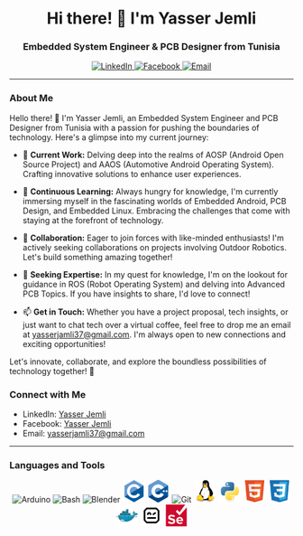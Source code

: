 <h1 align="center">Hi there! 👋 I'm Yasser Jemli</h1>
<h3 align="center">Embedded System Engineer & PCB Designer from Tunisia</h3>

<p align="center">
  <a href="https://linkedin.com/in/yasser-jamli-718582206/" target="_blank">
    <img src="https://raw.githubusercontent.com/rahuldkjain/github-profile-readme-generator/master/src/images/icons/Social/linked-in-alt.svg" alt="LinkedIn" height="30" width="40" />
  </a>
  <a href="https://fb.com/yasser.jemli.14/" target="_blank">
    <img src="https://raw.githubusercontent.com/rahuldkjain/github-profile-readme-generator/master/src/images/icons/Social/facebook.svg" alt="Facebook" height="30" width="40" />
  </a>
  <a href="mailto:yasserjamli37@gmail.com">
    <img src="https://img.icons8.com/color/48/000000/gmail.png" alt="Email" height="30" width="40" />
  </a>
</p>

---

### About Me

Hello there! 👋 I'm Yasser Jemli, an Embedded System Engineer and PCB Designer from Tunisia with a passion for pushing the boundaries of technology. Here's a glimpse into my current journey:

- 🔭 **Current Work:** Delving deep into the realms of AOSP (Android Open Source Project) and AAOS (Automotive Android Operating System). Crafting innovative solutions to enhance user experiences.

- 🌱 **Continuous Learning:** Always hungry for knowledge, I'm currently immersing myself in the fascinating worlds of Embedded Android, PCB Design, and Embedded Linux. Embracing the challenges that come with staying at the forefront of technology.

- 👯 **Collaboration:** Eager to join forces with like-minded enthusiasts! I'm actively seeking collaborations on projects involving Outdoor Robotics. Let's build something amazing together!

- 🤝 **Seeking Expertise:** In my quest for knowledge, I'm on the lookout for guidance in ROS (Robot Operating System) and delving into Advanced PCB Topics. If you have insights to share, I'd love to connect!

- 📫 **Get in Touch:** Whether you have a project proposal, tech insights, or just want to chat tech over a virtual coffee, feel free to drop me an email at [yasserjamli37@gmail.com](mailto:yasserjamli37@gmail.com). I'm always open to new connections and exciting opportunities!

Let's innovate, collaborate, and explore the boundless possibilities of technology together! 🚀


### Connect with Me

- LinkedIn: [Yasser Jemli](https://www.linkedin.com/in/yasser-jemli-718582206/)
- Facebook: [Yasser Jemli](https://fb.com/yasser.jemli.14/)
- Email: [yasserjamli37@gmail.com](mailto:yasserjamli37@gmail.com)

---

### Languages and Tools

<p align="center">
  <img src="https://cdn.worldvectorlogo.com/logos/arduino-1.svg" alt="Arduino" width="40" height="40"/>
  <img src="https://www.vectorlogo.zone/logos/gnu_bash/gnu_bash-icon.svg" alt="Bash" width="40" height="40"/>
  <img src="https://download.blender.org/branding/community/blender_community_badge_white.svg" alt="Blender" width="40" height="40"/>
  <img src="https://raw.githubusercontent.com/devicons/devicon/master/icons/c/c-original.svg" alt="C" width="40" height="40"/>
  <img src="https://raw.githubusercontent.com/devicons/devicon/master/icons/cplusplus/cplusplus-original.svg" alt="C++" width="40" height="40"/>
  <img src="https://www.vectorlogo.zone/logos/git-scm/git-scm-icon.svg" alt="Git" width="40" height="40"/>
  <img src="https://raw.githubusercontent.com/devicons/devicon/master/icons/linux/linux-original.svg" alt="Linux" width="40" height="40"/>
  <img src="https://raw.githubusercontent.com/devicons/devicon/master/icons/python/python-original.svg" alt="Python" width="40" height="40"/>
  <img src="https://raw.githubusercontent.com/devicons/devicon/master/icons/html5/html5-original.svg" alt="HTML" width="40" height="40"/>
  <img src="https://raw.githubusercontent.com/devicons/devicon/master/icons/css3/css3-original.svg" alt="CSS" width="40" height="40"/>
  <img src="https://raw.githubusercontent.com/devicons/devicon/master/icons/docker/docker-original.svg" alt="Docker" width="40" height="40"/>
  <img src="https://raw.githubusercontent.com/devicons/devicon/master/icons/robotframework/robotframework-original.svg" alt="Robot Framework" width="40" height="40"/>
  <img src="https://raw.githubusercontent.com/devicons/devicon/master/icons/selenium/selenium-original.svg" alt="Selenium" width="40" height="40"/>
</p>
